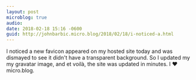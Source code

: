 ```yaml
---
layout: post
microblog: true
audio: 
date: 2018-02-18 15:16 -0600
guid: http://johnbarbic.micro.blog/2018/02/18/i-noticed-a.html
---
```

I noticed a new favicon appeared on my hosted site today and was dismayed to see it didn't have a transparent background.  So I updated my my gravatar image, and et voilà, the site was updated in minutes.  I ❤️ micro.blog.
